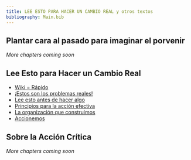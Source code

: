 ```yaml
---
title: LEE ESTO PARA HACER UN CAMBIO REAL y otros textos
bibliography: Main.bib
---
```


## Plantar cara al pasado para imaginar el porvenir

_More chapters coming soon_

## Lee Esto para Hacer un Cambio Real

- [Wiki = Rápido](01b-intro#wikirápido)
- [¡Estos son los problemas reales!](02-cap1#estos-son-los-problemas-reales)
- [Lee esto antes de hacer algo](03-cap2#lee-esto-antes-de-hacer-algo)
- [Principios para la acción efectiva](04-cap3#principios-para-la-acción-efectiva)
- [La organización que construimos](05-cap4#la-organización-que-construimos)
- [Accionemos](06-cap5#accionemos)

## Sobre la Acción Crítica

_More chapters coming soon_
